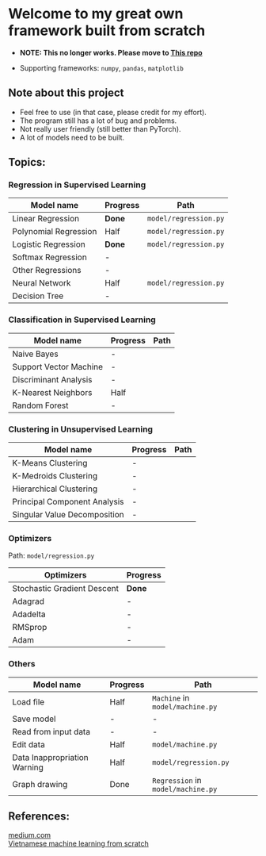 # Welcome to my great own framework built from scratch

- **NOTE: This no longer works. Please move to [This repo](https://github.com/TheUltraBadDuck/Goose-ML-from-scratch)**

- Supporting frameworks: `numpy`, `pandas`, `matplotlib`

## Note about this project

- Feel free to use (in that case, please credit for my effort).
- The program still has a lot of bug and problems.
- Not really user friendly (still better than PyTorch).
- A lot of models need to be built.

## Topics:

### Regression in Supervised Learning

| Model name              | Progress | Path             |
|-------------------------|----------|------------------|
| Linear Regression       | **Done** | `model/regression.py`
| Polynomial Regression   | Half     | `model/regression.py`
| Logistic Regression     | **Done** | `model/regression.py`
| Softmax Regression      | -        |
| Other Regressions       | -        |
| Neural Network          | Half     | `model/regression.py`
| Decision Tree           | -        |

### Classification in Supervised Learning

| Model name              | Progress | Path             |
|-------------------------|----------|------------------|
| Naive Bayes             | -        |
| Support Vector Machine  | -        |
| Discriminant Analysis   | -        |
| K-Nearest Neighbors     | Half     |
| Random Forest           | -        |

### Clustering in Unsupervised Learning

| Model name                   | Progress | Path             |
|------------------------------|----------|------------------|
| K-Means Clustering           | -        |
| K-Medroids Clustering        | -        |
| Hierarchical Clustering      | -        |
| Principal Component Analysis | -        |
| Singular Value Decomposition | -        |

### Optimizers

Path: `model/regression.py`

| Optimizers                  | Progress |
|-----------------------------|----------|
| Stochastic Gradient Descent | **Done** |
| Adagrad                     | -        |
| Adadelta                    | -        |
| RMSprop                     | -        |
| Adam                        | -        |

### Others

| Model name                    | Progress | Path             |
|-------------------------------|----------|------------------|
| Load file                     | Half     | `Machine` in `model/machine.py`
| Save model                    | -        | -
| Read from input data          | -        | -
| Edit data                     | Half     | `model/machine.py`
| Data Inappropriation Warning  | Half     | `model/regression.py`
| Graph drawing                 | Done     | `Regression` in `model/machine.py`

## References:
[medium.com](https://medium.com/analytics-vidhya/this-blog-post-aims-at-explaining-the-behavior-of-different-algorithms-for-optimizing-gradient-46159a97a8c1)
<br>
[Vietnamese machine learning from scratch](https://machinelearningcoban.com/)
